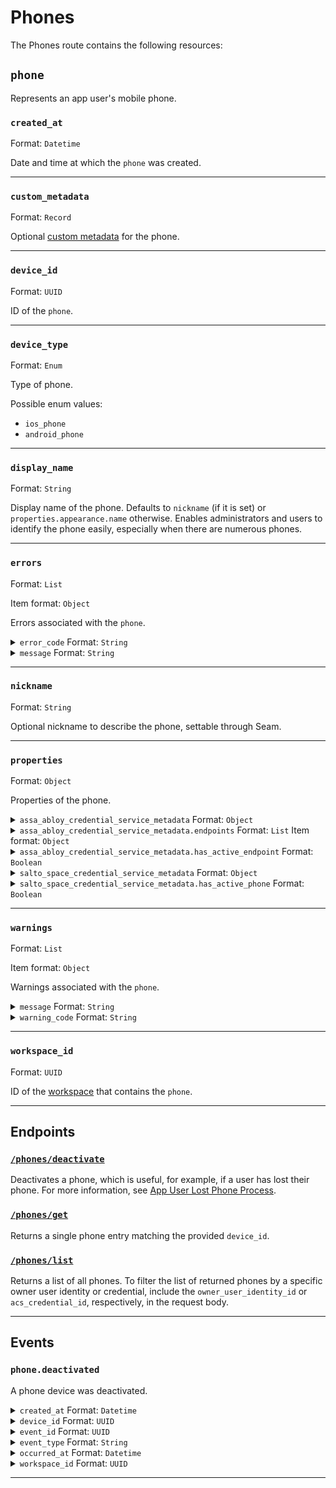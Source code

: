 # Phones

The Phones route contains the following resources:

## `phone`

Represents an app user's mobile phone.

### `created_at`

Format: `Datetime`

Date and time at which the `phone` was created.

---

### `custom_metadata`

Format: `Record`

Optional [custom metadata](../../core-concepts/devices/adding-custom-metadata-to-a-device.md) for the phone.

---

### `device_id`

Format: `UUID`

ID of the `phone`.

---

### `device_type`

Format: `Enum`

Type of phone.

Possible enum values:
- `ios_phone`
- `android_phone`

---

### `display_name`

Format: `String`

Display name of the phone. Defaults to `nickname` (if it is set) or `properties.appearance.name` otherwise. Enables administrators and users to identify the phone easily, especially when there are numerous phones.

---

### `errors`

Format: `List`

Item format: `Object`

Errors associated with the `phone`.

<details>

<summary><code>error_code</code> Format: <code>String</code></summary>

</details>

<details>

<summary><code>message</code> Format: <code>String</code></summary>

</details>

---

### `nickname`

Format: `String`

Optional nickname to describe the phone, settable through Seam.

---

### `properties`

Format: `Object`

Properties of the phone.

<details>

<summary><code>assa_abloy_credential_service_metadata</code> Format: <code>Object</code></summary>

ASSA ABLOY Credential Service metadata for the phone.

</details>

<details>

<summary><code>assa_abloy_credential_service_metadata.endpoints</code> Format: <code>List</code> Item format: <code>Object</code></summary>

Endpoints associated with the phone.


<details>

<summary><code>endpoint_id</code> Format: <code>String</code></summary>

ID of the associated endpoint.

</details>

<details>

<summary><code>is_active</code> Format: <code>Boolean</code></summary>

Indicated whether the endpoint is active.

</details>
</details>

<details>

<summary><code>assa_abloy_credential_service_metadata.has_active_endpoint</code> Format: <code>Boolean</code></summary>

Indicates whether the credential service has active endpoints associated with the phone.

</details>

<details>

<summary><code>salto_space_credential_service_metadata</code> Format: <code>Object</code></summary>

Salto Space credential service metadata for the phone.

</details>

<details>

<summary><code>salto_space_credential_service_metadata.has_active_phone</code> Format: <code>Boolean</code></summary>

Indicates whether the credential service has an active associated phone.

</details>

---

### `warnings`

Format: `List`

Item format: `Object`

Warnings associated with the `phone`.

<details>

<summary><code>message</code> Format: <code>String</code></summary>

</details>

<details>

<summary><code>warning_code</code> Format: <code>String</code></summary>

</details>

---

### `workspace_id`

Format: `UUID`

ID of the [workspace](../../core-concepts/workspaces/README.md) that contains the `phone`.

---

## Endpoints

### [`/phones/deactivate`](./deactivate.md)

Deactivates a phone, which is useful, for example, if a user has lost their phone. For more information, see [App User Lost Phone Process](../../capability-guides/mobile-access/managing-phones-for-a-user-identity.md#app-user-lost-phone-process).
### [`/phones/get`](./get.md)

Returns a single phone entry matching the provided `device_id`.
### [`/phones/list`](./list.md)

Returns a list of all phones. To filter the list of returned phones by a specific owner user identity or credential, include the `owner_user_identity_id` or `acs_credential_id`, respectively, in the request body.

---

## Events

### `phone.deactivated`

A phone device was deactivated.

<details>

<summary><code>created_at</code> Format: <code>Datetime</code></summary>

Date and time at which the event was created.

</details>

<details>

<summary><code>device_id</code> Format: <code>UUID</code></summary>

ID of the [device](../../core-concepts/devices/README.md).

</details>

<details>

<summary><code>event_id</code> Format: <code>UUID</code></summary>

ID of the event.

</details>

<details>

<summary><code>event_type</code> Format: <code>String</code></summary>

</details>

<details>

<summary><code>occurred_at</code> Format: <code>Datetime</code></summary>

Date and time at which the event occurred.

</details>

<details>

<summary><code>workspace_id</code> Format: <code>UUID</code></summary>

ID of the [workspace](../../core-concepts/workspaces/README.md).

</details>

---


